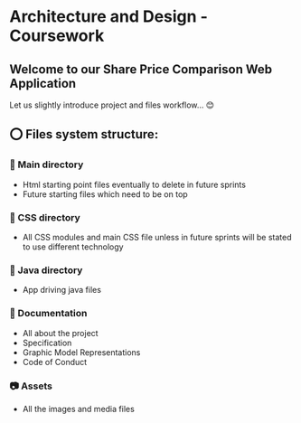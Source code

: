 # Architecture and Design - Coursework

## Welcome to our Share Price Comparison Web Application

Let us slightly introduce project and files workflow... :blush:

## :o: Files system structure:

### :floppy_disk: Main directory

-   Html starting point files eventually to delete in future sprints
-   Future starting files which need to be on top

### :tada: CSS directory

-   All CSS modules and main CSS file unless in future sprints will be stated to use different technology

### :wrench: Java directory

-   App driving java files

### :mag_right: Documentation

-   All about the project
-   Specification
-   Graphic Model Representations
-   Code of Conduct

### :camera: Assets

-   All the images and media files

